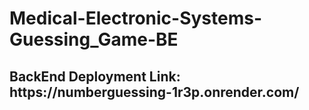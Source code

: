 <h1> Medical-Electronic-Systems-Guessing_Game-BE </h1>
 
 <h2>BackEnd Deployment Link: https://numberguessing-1r3p.onrender.com/ </h2>
